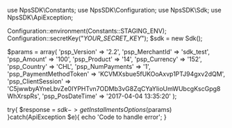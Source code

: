 use NpsSDK\Constants;
use NpsSDK\Configuration;
use NpsSDK\Sdk;
use NpsSDK\ApiException;

Configuration::environment(Constants::STAGING_ENV);
Configuration::secretKey("_YOUR_SECRET_KEY_");
$sdk = new Sdk();

$params = array(
    'psp_Version' => '2.2',
    'psp_MerchantId' => 'sdk_test',
    'psp_Amount' => '100',
    'psp_Product' => '14',
    'psp_Currency' => '152',
    'psp_Country' => 'CHL',
    'psp_NumPayments' => '1',
    'psp_PaymentMethodToken' => 'KCVMXsbue5fUKOoAxvp1PTJ94gxv2dQM',
    'psp_ClientSession' => 'C5jwwbyAYneLbvZe0IYPHTvn7ODMb3vG8ZqCYaYIioUmWUbcgKscGpg8WhXrspRs',
    'psp_PosDateTime' => '2017-04-04 13:35:20'
);

try{ 
    $response = $sdk->getInstallmentsOptions($params) 
}catch(ApiException $e){ 
    echo 'Code to handle error'; 
} 
